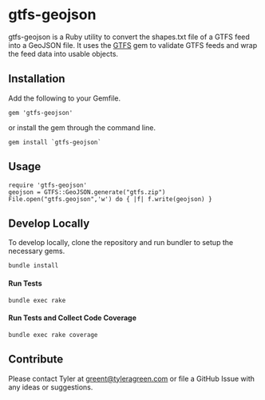 # gtfs-geojson

gtfs-geojson is a Ruby utility to convert the shapes.txt file of a GTFS feed into a GeoJSON file. It uses the [GTFS](https://github.com/nerdEd/gtfs) gem to validate GTFS feeds and wrap the feed data into usable objects.

## Installation

Add the following to your Gemfile.
```
gem 'gtfs-geojson'
```
or install the gem through the command line.
```
gem install `gtfs-geojson`
```

## Usage

```
require 'gtfs-geojson'
geojson = GTFS::GeoJSON.generate("gtfs.zip")
File.open("gtfs.geojson",'w') do { |f| f.write(geojson) }
```

## Develop Locally
To develop locally, clone the repository and run bundler to setup the necessary gems.
```
bundle install
```
#### Run Tests
```
bundle exec rake
```
#### Run Tests and Collect Code Coverage
```
bundle exec rake coverage
```
## Contribute
Please contact Tyler at [greent@tyleragreen.com](mailto:greent@tyleragreen.com) or file a GitHub Issue with any ideas or suggestions.
